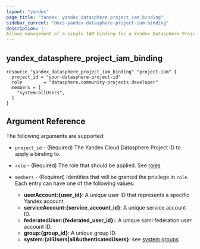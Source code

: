 ```yaml
---
layout: "yandex"
page_title: "Yandex: yandex_datasphere_project_iam_binding"
sidebar_current: "docs-yandex-datasphere-project-iam-binding"
description: |-
Allows management of a single IAM binding for a Yandex Datasphere Project.
---
```


## yandex\_datasphere\_project\_iam\_binding

```hcl
resource "yandex_datasphere_project_iam_binding" "project-iam" {
  project_id = "your-datasphere-project-id"
  role        = "datasphere.community-projects.developer"
  members = [
    "system:allUsers",
  ]
}
```

## Argument Reference

The following arguments are supported:

* `project_id` - (Required) The Yandex Cloud Datasphere Project ID to apply a binding to.

* `role` - (Required) The role that should be applied. See [roles](https://cloud.yandex.com/en/docs/datasphere/security/)

* `members` - (Required) Identities that will be granted the privilege in `role`.
  Each entry can have one of the following values:
    * **userAccount:{user_id}**: A unique user ID that represents a specific Yandex account.
    * **serviceAccount:{service_account_id}**: A unique service account ID.
    * **federatedUser:{federated_user_id}:**: A unique saml federation user account ID.
    * **group:{group_id}**: A unique group ID.
    * **system:{allUsers|allAuthenticatedUsers}**: see [system groups](https://cloud.yandex.com/docs/iam/concepts/access-control/system-group)
